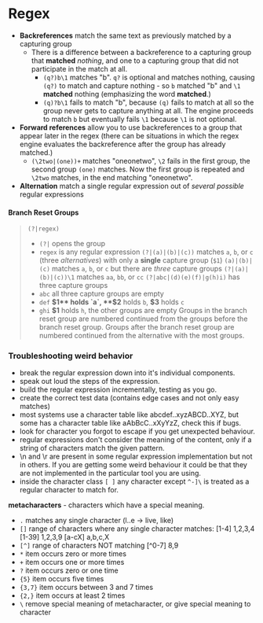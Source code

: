# Regex

* **Backreferences** match the same text as previously matched by a capturing group
	* There is a difference between a backreference to a capturing group that **matched** *nothing*, and one to a capturing group that did not participate in the match at all.
		* `(q?)b\1` matches "b". `q?` is optional and matches nothing, causing `(q?)` to match and capture nothing - so `b` matched "b" and `\1` **matched** nothing (emphasizing the word **matched**.)
		* `(q)?b\1` fails to match "b", because `(q)` fails to match at all so the group never gets to capture anything at all. The engine proceeds to match `b` but eventually fails `\1` because `\1` is not optional.
* **Forward references** allow you to use backreferences to a group that appear later in the regex (there can be situations in which the regex engine evaluates the backreference after the group has already matched.) 
	* `(\2two|(one))+` matches "oneonetwo", `\2` fails in the first group, the second group `(one)` matches. Now the first group is repeated and `\2two` matches, in the end matching "oneonetwo".
* **Alternation** match a single regular expression out of *several possible* regular expressions

#### Branch Reset Groups
> 
> `(?|regex)`
> * `(?|` opens the group
> * `regex` is any regular expression
> `(?|(a)|(b)|(c))` matches `a`, `b`, or `c` (three *alternatives*) with only a **single** capture group (`$1`)
> `(a)|(b)|(c)` matches `a`, `b`, or `c` but there are *three* capture groups
> `(?|(a)|(b)|(c))\1` matches `aa`, `bb`, or `cc`
> `(?|abc|(d)(e)(f)|g(h)i)` has three capture groups
> * `abc` all three capture groups are empty
> * `def` **$1** holds `a`, **$2** holds `b`, **$3** holds `c`
> * `ghi` **$1** holds `h`,  the other groups are empty
> Groups in the branch reset group are numbered continued from the groups before the branch reset group.
> Groups after the branch reset group are numbered continued from the alternative with the most groups.



### Troubleshooting weird behavior
* break the regular expression down into it's individual components.
* speak out loud the steps of the expression.
* build the regular expression incrementally, testing as you go.
* create the correct test data (contains edge cases and not only easy matches)
* most systems use a character table like abcdef..xyzABCD..XYZ, but some has a character table like aAbBcC..xXyYzZ, check this if bugs.
* look for character you forgot to escape if you get unexpected behaviour.
* regular expressions don't consider the meaning of the content, only if a string of characters match the given pattern.
* \n and \r are present in some regular expression implementation but not in others. If you are getting some weird behaviour it could be that they are not implemented in the particular tool you are using.
* inside the character class `[ ]` any character except `^-]\` is treated as a regular character to match for.

**metacharacters** - characters which have a special meaning.
* `.`       matches any single character (l..e -> live, like)
* `[]`      range of characters where any single character matches: [1-4] 1,2,3,4 [1-39] 1,2,3,9 [a-cX] a,b,c,X
* `[^]`     range of characters NOT matching [^0-7] 8,9
* `*`       item occurs zero or more times
* `+`       item occurs one or more times
* `?`       item occurs zero or one time
* `{5}`     item occurs five times
* `{3,7}`   item occurs between 3 and 7 times
* `{2,}`    item occurs at least 2 times
* `\`       remove special meaning of metacharacter, or give special meaning to character

